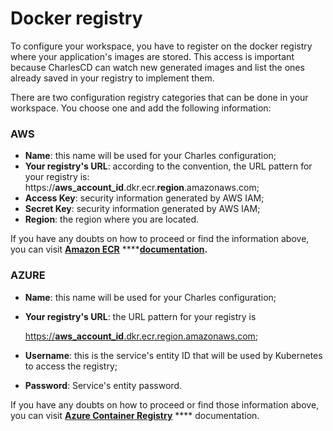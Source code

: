 # Docker registry

To configure your workspace, you have to register on the docker registry where your application's images are stored. This access is important because CharlesCD can watch new generated images and list the ones already saved in your registry to implement them.

There are two configuration registry categories that can be done in your workspace. You choose one and add the following information:

### AWS

* **Name**: this name will be used for your Charles configuration;
* **Your registry's URL**: according to the convention, the URL pattern for your registry is: https://**aws\_account\_id**.dkr.ecr.**region**.amazonaws.com;
* **Access Key**: security information generated by AWS IAM;
* **Secret Key**: security information generated by AWS IAM;
* **Region**: the region where you are located. 

If you have any doubts on how to proceed or find the information above, you can visit [**Amazon ECR**](https://docs.aws.amazon.com/AmazonECR/latest/userguide/Registries.html) ****[**documentation**](https://docs.aws.amazon.com/AmazonECR/latest/userguide/Registries.html)**.**

### AZURE

* **Name**: this name will be used for your Charles configuration;
* **Your registry's URL**: the URL pattern for your registry is

  [https://**aws\_account\_id**.dkr.ecr.region.amazonaws.com](https://aws_account_id.dkr.ecr.region.amazonaws.com);

* **Username**: this is the service's entity ID that will be used by Kubernetes to access the registry;
* **Password**: Service's entity password.

If you have any doubts on how to proceed or find those information above, you can visit [**Azure Container Registry**](https://docs.microsoft.com/en-us/azure/container-registry/container-registry-concepts) **** documentation.

